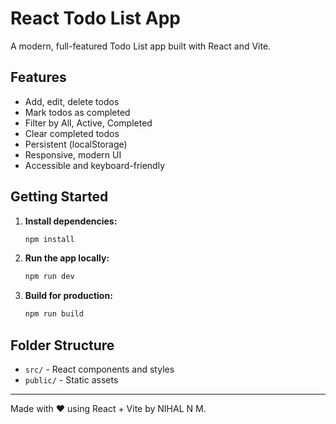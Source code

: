 # React Todo List App

A modern, full-featured Todo List app built with React and Vite.

## Features
- Add, edit, delete todos
- Mark todos as completed
- Filter by All, Active, Completed
- Clear completed todos
- Persistent (localStorage)
- Responsive, modern UI
- Accessible and keyboard-friendly

## Getting Started

1. **Install dependencies:**
   ```bash
   npm install
   ```
2. **Run the app locally:**
   ```bash
   npm run dev
   ```
3. **Build for production:**
   ```bash
   npm run build
   ```

## Folder Structure
- `src/` - React components and styles
- `public/` - Static assets

---
Made with ❤️ using React + Vite by NIHAL N M.
